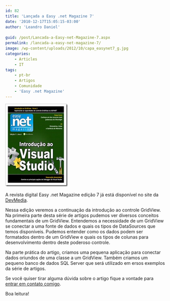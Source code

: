 ```yaml
---
id: 82
title: 'Lançada a Easy .net Magazine 7'
date: '2010-12-17T15:05:15-03:00'
author: 'Leandro Daniel'

guid: /post/Lancada-a-Easy-net-Magazine-7.aspx
permalink: /lancada-a-easy-net-magazine-7/
image: /wp-content/uploads/2012/10/capa_easynet7_g.jpg
categories:
    - Articles
    - IT
tags:
    - pt-br
    - Artigos
    - Comunidade
    - 'Easy .net Magazine'
---
```


[![capa_easynet7_G](/assets/pics/capa_easynet7_G_thumb_1.jpg "capa_easynet7_G")](/assets/pics/capa_easynet7_G_1.jpg)

A revista digital Easy .net Magazine edição 7 já está disponível no site da [DevMedia](http://www.devmedia.com.br/resumo/default.asp?ed=7&site=59).

Nessa edição veremos a continuação da introdução ao controle GridView. Na primeira parte desta série de artigos pudemos ver diversos conceitos fundamentais de um GridView. Entendemos a necessidade de um GridView se conectar a uma fonte de dados e quais os tipos de DataSources que temos disponíveis. Pudemos entender como os dados podem ser formatados dentro de um GridView e quais os tipos de colunas para desenvolvimento dentro deste poderoso controle.

Na parte prática do artigo, criamos uma pequena aplicação para conectar dados oriundos de uma classe a um GridView. Também criamos um pequeno banco de dados SQL Server que será utilizado em ersos exemplos da série de artigos.

Se você quiser tirar alguma dúvida sobre o artigo fique a vontade para [entrar em contato comigo](http://www.leandrodaniel.com/contact).

Boa leitura!
